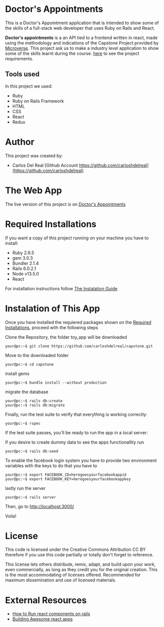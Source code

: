 # Doctor's Appointments

This is a Doctor's Appointment application that is intended to show some of the skills of a full-stack web developer that uses Ruby on Rails and React.

**Doctor's appointments** is a an API tied to a frontend written in react, made using the methodology and indications of the Capstone Project provided by [Microverse](https://microverse.org). This project ask us to make a industry level application to show some of the skills learnt during the course. [here](https://www.notion.so/Final-Capstone-Project-Doctor-appointments-9b345aad940b4f0a951049fcb3da159f) to see the project requirements.


## Tools used

In this project we used:
* Ruby
* Ruby on Rails Framework
* HTML
* CSS
* React
* Redux

# Author

This project was created by:

* Carlos Del Real [Github Account https://github.com/carloshdelreal](https://github.com/carloshdelreal)

# The Web App

The live version of this project is on [Doctor's Appointments]()

# Required Installations

If you want a copy of this project running on your machine you have to install:

* Ruby 2.6.5
* gem 3.0.3
* Bundler 2.1.4
* Rails 6.0.2.1
* Node v13.5.0
* React

For installation instructions follow [The Instalation Guide](https://www.tutorialspoint.com/ruby-on-rails/rails-installation)


# Instalation of This App

Once you have installed the requiered packages shown on the [Required Installations](), proceed with the following steps

Clone the Repository, the folder toy_app will be downloaded

```Shell
your@pc:~$ git clone https://github.com/carloshdelreal/capstone.git
```

Move to the downloaded folder

```Shell
your@pc:~$ cd capstone
```

install gems

```Shell
your@pc:~$ bundle install --without production
```

migrate the database

```Shell
your@pc:~$ rails db:create
your@pc:~$ rails db:migrate
```
Finally, run the test suite to verify that everything is working correctly:

```Shell
your@pc:~$ rspec
```
If the test suite passes, you'll be ready to run the app in a local server:

If you desire to create dummy data to see the apps functionallity run

```Shell
your@pc:~$ rails db:seed

```

To enable the facebook login system you have to provide two environment variables with the keys to do that you have to 
```Shell
your@pc:~$ export FACEBOOK_ID=heregoesyourfacebookappid
your@pc:~$ export FACEBOOK_KEY=heregoesyourfacebookappkey

```
lastly run the server

```Shell
your@pc:~$ rails server

```

Then, go to [http://localhost:3000/](http://localhost:3000/)

Voila!

# License

This code is licensed under the Creative Commons Attribution CC BY therefore if you use this code partially or totally don't forget to reference.

This license lets others distribute, remix, adapt, and build upon your work, even commercially, as long as they credit you for the original creation. This is the most accommodating of licenses offered. Recommended for maximum dissemination and use of licensed materials.

# External Resources

* [How to Run react components on rails](https://www.youtube.com/watch?v=5F_JUvPq410)
* [Building Awesome react apps](http://collectiveidea.com/blog/archives/2013/06/13/building-awesome-rails-apis-part-1)